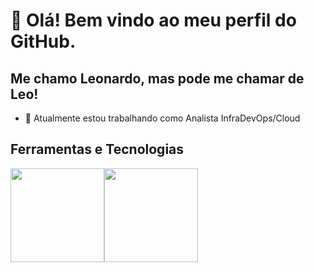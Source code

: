 # 👋 Olá! Bem vindo ao meu perfil do GitHub.
## Me chamo Leonardo, mas pode me chamar de Leo!

- 🔭 Atualmente estou trabalhando como Analista InfraDevOps/Cloud



## Ferramentas e Tecnologias 

<img src="https://cdn.jsdelivr.net/gh/devicons/devicon/icons/amazonwebservices/amazonwebservices-plain-wordmark.svg" width="150" height="150"/><img src="https://cdn.jsdelivr.net/gh/devicons/devicon/icons/terraform/terraform-original-wordmark.svg" width="150" height="150"/>

